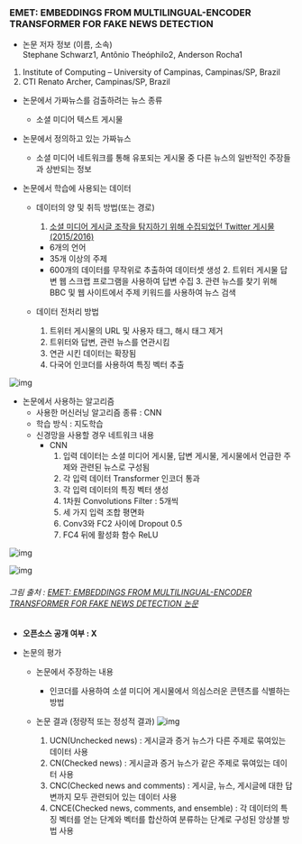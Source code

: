 ### EMET: EMBEDDINGS FROM MULTILINGUAL-ENCODER TRANSFORMER FOR FAKE NEWS DETECTION

* 논문 저자 정보 (이름, 소속)   
Stephane Schwarz1, Antônio Theóphilo2, Anderson Rocha1      
1. Institute of Computing – University of Campinas, Campinas/SP, Brazil      
2. CTI Renato Archer, Campinas/SP, Brazil   

* 논문에서 가짜뉴스를 검출하려는 뉴스 종류
  * 소셜 미디어 텍스트 게시물

* 논문에서 정의하고 있는 가짜뉴스
  * 소셜 미디어 네트워크를 통해 유포되는 게시물 중 다른 뉴스의 일반적인 주장들과 상반되는 정보

* 논문에서 학습에 사용되는 데이터
   - 데이터의 양 및 취득 방법(또는 경로)
      1. [소셜 미디어 게시글 조작을 탐지하기 위해 수집되었던 Twitter 게시물(2015/2016)](http://www.multimediaeval.org/mediaeval2015/verifyingmultimediause/)
       - 6개의 언어
       - 35개 이상의 주제
       - 600개의 데이터를 무작위로 추출하여 데이터셋 생성
             2. 트위터 게시물 답변 웹 스크랩 프로그램을 사용하여 답변 수집
             3. 관련 뉴스를 찾기 위해 BBC 및 웹 사이트에서 주제 키워드를 사용하여 뉴스 검색

    - 데이터 전처리 방법
      1. 트위터 게시물의 URL 및 사용자 태그, 해시 태그 제거
      2. 트위터와 답변, 관련 뉴스를 연관시킴
      3. 연관 시킨 데이터는 확장됨
      4. 다국어 인코더를 사용하여 특징 벡터 추출

![img](https://ieeexplore.ieee.org/mediastore_new/IEEE/content/media/9040208/9052899/9054673/schwa.t2-p5-schwa-large.gif "1")


* 논문에서 사용하는 알고리즘  
  - 사용한 머신러닝 알고리즘 종류 : CNN
  - 학습 방식 : 지도학습
  - 신경망을 사용할 경우 네트워크 내용
    - CNN
      1. 입력 데이터는 소셜 미디어 게시물, 답변 게시물, 게시물에서 언급한 주제와 관련된 뉴스로 구성됨
      2. 각 입력 데이터 Transformer 인코더 통과
      3. 각 입력 데이터의 특징 벡터 생성
      4. 1차원 Convolutions Filter : 5개씩
      5. 세 가지 입력 조합 평면화
      6. Conv3와 FC2 사이에 Dropout 0.5
      7. FC4 뒤에 활성화 함수 ReLU

![img](https://ieeexplore.ieee.org/mediastore_new/IEEE/content/media/9040208/9052899/9054673/schwa1-p5-schwa-large.gif "1")

![img](https://ieeexplore.ieee.org/mediastore_new/IEEE/content/media/9040208/9052899/9054673/schwa.t1-p5-schwa-large.gif "1")

###### 그림 출처 : [EMET: EMBEDDINGS FROM MULTILINGUAL-ENCODER TRANSFORMER FOR FAKE NEWS DETECTION 논문](https://ieeexplore.ieee.org/document/9054673)

* **오픈소스 공개 여부 : X** 

* 논문의 평가
  - 논문에서 주장하는 내용 
    - 인코더를 사용하여 소셜 미디어 게시물에서 의심스러운 콘텐츠를 식별하는 방법

  - 논문 결과 (정량적 또는 정성적 결과)
![img](https://ieeexplore.ieee.org/mediastore_new/IEEE/content/media/9040208/9052899/9054673/schwa.t3-p5-schwa-large.gif "1")
    1. UCN(Unchecked news) : 게시글과 증거 뉴스가 다른 주제로 묶여있는 데이터 사용
    2. CN(Checked news) : 게시글과 증거 뉴스가 같은 주제로 묶여있는 데이터 사용
    3. CNC(Checked news and comments) : 게시글, 뉴스, 게시글에 대한 답변까지 모두 관련되어 있는 데이터 사용
    4. CNCE(Checked news, comments, and ensemble) : 각 데이터의 특징 벡터를 얻는 단계와 벡터를 합산하여 분류하는 단계로 구성된 앙상블 방법 사용

